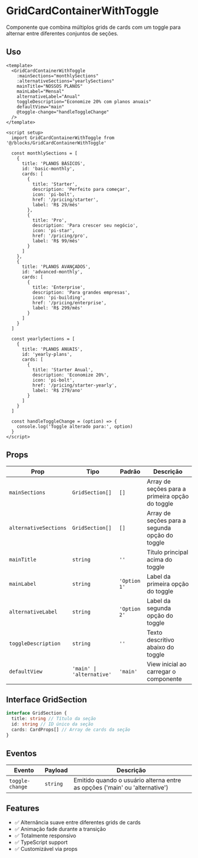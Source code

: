 # GridCardContainerWithToggle

Componente que combina múltiplos grids de cards com um toggle para alternar entre diferentes conjuntos de seções.

## Uso

```vue
<template>
  <GridCardContainerWithToggle
    :mainSections="monthlySections"
    :alternativeSections="yearlySections"
    mainTitle="NOSSOS PLANOS"
    mainLabel="Mensal"
    alternativeLabel="Anual"
    toggleDescription="Economize 20% com planos anuais"
    defaultView="main"
    @toggle-change="handleToggleChange"
  />
</template>

<script setup>
  import GridCardContainerWithToggle from '@/blocks/GridCardContainerWithToggle'

  const monthlySections = [
    {
      title: 'PLANOS BÁSICOS',
      id: 'basic-monthly',
      cards: [
        {
          title: 'Starter',
          description: 'Perfeito para começar',
          icon: 'pi-bolt',
          href: '/pricing/starter',
          label: 'R$ 29/mês'
        },
        {
          title: 'Pro',
          description: 'Para crescer seu negócio',
          icon: 'pi-star',
          href: '/pricing/pro',
          label: 'R$ 99/mês'
        }
      ]
    },
    {
      title: 'PLANOS AVANÇADOS',
      id: 'advanced-monthly',
      cards: [
        {
          title: 'Enterprise',
          description: 'Para grandes empresas',
          icon: 'pi-building',
          href: '/pricing/enterprise',
          label: 'R$ 299/mês'
        }
      ]
    }
  ]

  const yearlySections = [
    {
      title: 'PLANOS ANUAIS',
      id: 'yearly-plans',
      cards: [
        {
          title: 'Starter Anual',
          description: 'Economize 20%',
          icon: 'pi-bolt',
          href: '/pricing/starter-yearly',
          label: 'R$ 279/ano'
        }
      ]
    }
  ]

  const handleToggleChange = (option) => {
    console.log('Toggle alterado para:', option)
  }
</script>
```

## Props

| Prop                  | Tipo                      | Padrão       | Descrição                                       |
| --------------------- | ------------------------- | ------------ | ----------------------------------------------- |
| `mainSections`        | `GridSection[]`           | `[]`         | Array de seções para a primeira opção do toggle |
| `alternativeSections` | `GridSection[]`           | `[]`         | Array de seções para a segunda opção do toggle  |
| `mainTitle`           | `string`                  | `''`         | Título principal acima do toggle                |
| `mainLabel`           | `string`                  | `'Option 1'` | Label da primeira opção do toggle               |
| `alternativeLabel`    | `string`                  | `'Option 2'` | Label da segunda opção do toggle                |
| `toggleDescription`   | `string`                  | `''`         | Texto descritivo abaixo do toggle               |
| `defaultView`         | `'main' \| 'alternative'` | `'main'`     | View inicial ao carregar o componente           |

## Interface GridSection

```typescript
interface GridSection {
  title: string // Título da seção
  id: string // ID único da seção
  cards: CardProps[] // Array de cards da seção
}
```

## Eventos

| Evento          | Payload  | Descrição                                                                  |
| --------------- | -------- | -------------------------------------------------------------------------- |
| `toggle-change` | `string` | Emitido quando o usuário alterna entre as opções ('main' ou 'alternative') |

## Features

- ✅ Alternância suave entre diferentes grids de cards
- ✅ Animação fade durante a transição
- ✅ Totalmente responsivo
- ✅ TypeScript support
- ✅ Customizável via props

